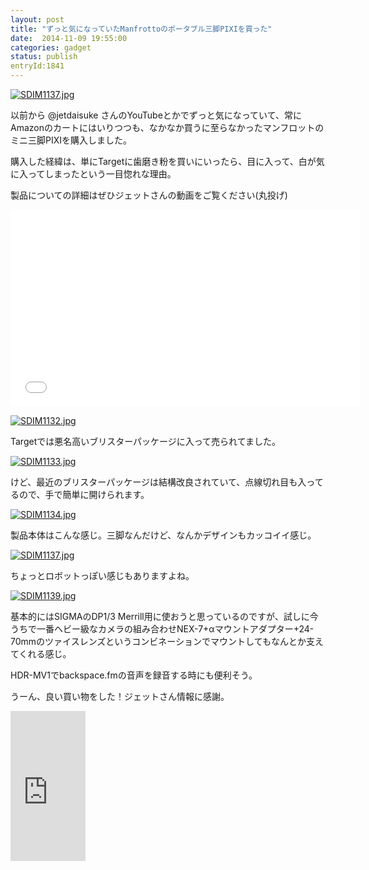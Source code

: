 ```yaml
---
layout: post
title: "ずっと気になっていたManfrottoのポータブル三脚PIXIを買った"
date:  2014-11-09 19:55:00
categories: gadget
status: publish
entryId:1841
---
```

<a class='flickr2tag-img' href='http://www.flickr.com/photo.gne?id=15134308713' title='SDIM1137.jpg'><img src='https://farm8.staticflickr.com/7501/15134308713_2a4afd302a_c.jpg' alt='SDIM1137.jpg'></a>

以前から @jetdaisuke さんのYouTubeとかでずっと気になっていて、常にAmazonのカートにはいりつつも、なかなか買うに至らなかったマンフロットのミニ三脚PIXIを購入しました。

購入した経緯は、単にTargetに歯磨き粉を買いにいったら、目に入って、白が気に入ってしまったという一目惚れな理由。

製品についての詳細はぜひジェットさんの動画をご覧ください(丸投げ)

<iframe width="560" height="315" src="//www.youtube.com/embed/7gWrn3DaoiU" frameborder="0" allowfullscreen></iframe>

<a class='flickr2tag-img' href='http://www.flickr.com/photo.gne?id=15134301943' title='SDIM1132.jpg'><img src='https://farm8.staticflickr.com/7488/15134301943_8f4efab277_c.jpg' alt='SDIM1132.jpg'></a>

Targetでは悪名高いブリスターパッケージに入って売られてました。

<a class='flickr2tag-img' href='http://www.flickr.com/photo.gne?id=15133744914' title='SDIM1133.jpg'><img src='https://farm8.staticflickr.com/7539/15133744914_3c245a75b3_c.jpg' alt='SDIM1133.jpg'></a>

けど、最近のブリスターパッケージは結構改良されていて、点線切れ目も入ってるので、手で簡単に開けられます。

<a class='flickr2tag-img' href='http://www.flickr.com/photo.gne?id=15751829541' title='SDIM1134.jpg'><img src='https://farm4.staticflickr.com/3940/15751829541_a3309d348c_c.jpg' alt='SDIM1134.jpg'></a>

製品本体はこんな感じ。三脚なんだけど、なんかデザインもカッコイイ感じ。

<a class='flickr2tag-img' href='http://www.flickr.com/photo.gne?id=15134308713' title='SDIM1137.jpg'><img src='https://farm8.staticflickr.com/7501/15134308713_2a4afd302a_c.jpg' alt='SDIM1137.jpg'></a>

ちょっとロボットっぽい感じもありますよね。

<a class='flickr2tag-img' href='http://www.flickr.com/photo.gne?id=15730004516' title='SDIM1139.jpg'><img src='https://farm8.staticflickr.com/7476/15730004516_8270394675_c.jpg' alt='SDIM1139.jpg'></a>

基本的にはSIGMAのDP1/3 Merrill用に使おうと思っているのですが、試しに今うちで一番ヘビー級なカメラの組み合わせNEX-7+αマウントアダプター+24-70mmのツァイスレンズというコンビネーションでマウントしてもなんとか支えてくれる感じ。

HDR-MV1でbackspace.fmの音声を録音する時にも便利そう。

うーん、良い買い物をした！ジェットさん情報に感謝。

<iframe src="http://rcm-fe.amazon-adsystem.com/e/cm?lt1=_blank&bc1=000000&IS2=1&bg1=FFFFFF&fc1=000000&lc1=0000FF&t=driftking-22&o=9&p=8&l=as4&m=amazon&f=ifr&ref=ss_til&asins=B00D76RNLS" style="width:120px;height:240px;" scrolling="no" marginwidth="0" marginheight="0" frameborder="0"></iframe>
